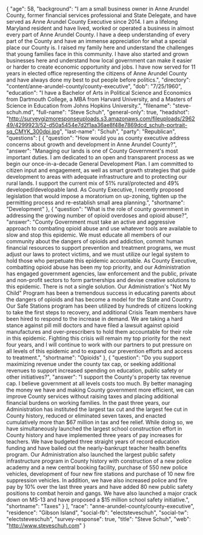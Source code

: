 {
  "age": 58,
  "background": "I am a small business owner in Anne Arundel County, former financial services professional and State Delegate, and have served as Anne Arundel County Executive since 2014. I am a lifelong Maryland resident and have lived, worked or operated a business in almost every part of Anne Arundel County. I have a deep understanding of every part of the County and have an immense appreciation for what a special place our County is. I raised my family here and understand the challenges that young families face in this community. I have also started and grown businesses here and understand how local government can make it easier or harder to create economic opportunity and jobs. I have now served for 11 years in elected office representing the citizens of Anne Arundel County and have always done my best to put people before politics.",
  "directory": "content/anne-arundel-county/county-executive",
  "dob": "7/25/1960",
  "education": "I have a Bachelor of Arts in Political Science and Economics from Dartmouth College, a MBA from Harvard University, and a Masters of Science in Education from Johns Hopkins University.",
  "filename": "steve-schuh.md",
  "full-name": "Steve Schuh",
  "general-only": true,
  "headshot": "http://surveygizmoresponseuploads.s3.amazonaws.com/fileuploads/296249/4299923/52-d50a5454e7d2f1aa36ae8f48e7869dcd_schuh-portrait-sq_CMYK_300dpi.jpg",
  "last-name": "Schuh",
  "party": "Republican",
  "questions": [
    {
      "question": "How would you as county executive address concerns about growth and development in Anne Arundel County?",
      "answer": "Managing our lands is one of County Government's most important duties. I am dedicated to an open and transparent process as we begin our once-in-a-decade General Development Plan. I am committed to citizen input and engagement, as well as smart growth strategies that guide development to areas with adequate infrastructure and to protecting our rural lands. I support the current mix of 51% rural/protected and 49% developed/developable land. As County Executive, I recently proposed legislation that would impose a moratorium on up-zoning, tighten up the permitting process and re-establish small area planning.",
      "shortname": "Development"
    },
    {
      "question": "What is the role of county government in addressing the growing number of opioid overdoses and opioid abuse?",
      "answer": "County Government must take an active and aggressive approach to combating opioid abuse and use whatever tools are available to slow and stop this epidemic. We must educate all members of our community about the dangers of opioids and addiction, commit human financial resources to support prevention and treatment programs, we must adjust our laws to protect victims, and we must utilize our legal system to hold those who perpetuate this epidemic accountable. As County Executive, combatting opioid abuse has been my top priority, and our Administration has engaged government agencies, law enforcement and the public, private and non-profit sectors to form partnerships and devise creative solutions to this epidemic. There is not a single solution. Our Administration's \"Not My Child\" Program has been a tremendous success in educating parents about the dangers of opioids and has become a model for the State and Country. Our Safe Stations program has been utilized by hundreds of citizens looking to take the first steps to recovery, and additional Crisis Team members have been hired to respond to the increase in demand. We are taking a hard stance against pill mill doctors and have filed a lawsuit against opioid manufactures and over-prescribers to hold them accountable for their role in this epidemic. Fighting this crisis will remain my top priority for the next four years, and I will continue to work with our partners to put pressure on all levels of this epidemic and to expand our prevention efforts and access to treatment.",
      "shortname": "Opioids"
    },
    {
      "question": "Do you support maximizing revenue under the county tax cap, or seeking additional revenues to support increased spending on education, public safety or other initiatives?",
      "answer": "I support the County's property tax revenue cap. I believe government at all levels costs too much. By better managing the money we have and making County government more efficient, we can improve County services without raising taxes and placing additional financial burdens on working families. In the past three years, our Administration has instituted the largest tax cut and the largest fee cut in County history, reduced or eliminated seven taxes, and enacted cumulatively more than $67 million in tax and fee relief. While doing so, we have simultaneously launched the largest school construction effort in County history and have implemented three years of pay increases for teachers. We have budgeted three straight years of record education funding and have bailed out the nearly-bankrupt teacher health benefits program. Our Administration also launched the largest public safety infrastructure program in County history with construction of a new police academy and a new central booking facility, purchase of 550 new police vehicles, development of four new fire stations and purchase of 10 new fire suppression vehicles. In addition, we have also increased police and fire pay by 10% over the last three years and have added 80 new public safety positions to combat heroin and gangs. We have also launched a major crack down on MS-13 and have proposed a $15 million school safety initiative.",
      "shortname": "Taxes"
    }
  ],
  "race": "anne-arundel-county/county-executive",
  "residence": "Gibson Island",
  "social-fb": "electsteveschuh",
  "social-tw": "electsteveschuh",
  "survey-response": true,
  "title": "Steve Schuh",
  "web": "http://www.steveschuh.com"
}
